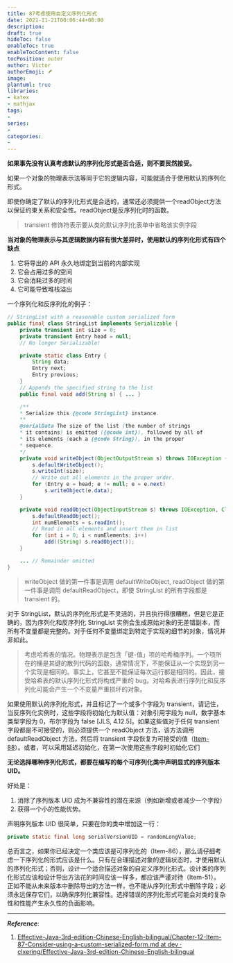 ```yaml
---
title: 87考虑使用自定义序列化形式
date: 2021-11-21T00:06:44+08:00
description:
draft: true
hideToc: false
enableToc: true
enableTocContent: false
tocPosition: outer
author: Victor
authorEmoji: 🪶
image:
plantuml: true
libraries:
- katex
- mathjax
tags:
-
series:
-
categories:
-
---
```




**如果事先没有认真考虑默认的序列化形式是否合适，则不要贸然接受。**

如果一个对象的物理表示法等同于它的逻辑内容，可能就适合于使用默认的序列化形式。

即使你确定了默认的序列化形式是合适的，通常还必须提供一个readObject方法以保证约束关系和安全性。readObject是反序列化时的函数。

> transient 修饰符表示要从类的默认序列化表单中省略该实例字段

**当对象的物理表示与其逻辑数据内容有很大差异时，使用默认的序列化形式有四个缺点**

1. 它将导出的 API 永久地绑定到当前的内部实现
2. 它会占用过多的空间
3. 它会消耗过多的时间
4. 它可能导致堆栈溢出

一个序列化和反序列化的例子：

```java
// StringList with a reasonable custom serialized form
public final class StringList implements Serializable {
    private transient int size = 0;
    private transient Entry head = null;
    // No longer Serializable!

    private static class Entry {
        String data;
        Entry next;
        Entry previous;
    }
    // Appends the specified string to the list
    public final void add(String s) { ... }

    /**
    * Serialize this {@code StringList} instance.
    **
    @serialData The size of the list (the number of strings
    * it contains) is emitted ({@code int}), followed by all of
    * its elements (each a {@code String}), in the proper
    * sequence.
    */
    private void writeObject(ObjectOutputStream s) throws IOException {
        s.defaultWriteObject();
        s.writeInt(size);
        // Write out all elements in the proper order.
        for (Entry e = head; e != null; e = e.next)
            s.writeObject(e.data);
    }

    private void readObject(ObjectInputStream s) throws IOException, ClassNotFoundException {
        s.defaultReadObject();
        int numElements = s.readInt();
        // Read in all elements and insert them in list
        for (int i = 0; i < numElements; i++)
            add((String) s.readObject());
    }

    ... // Remainder omitted
}
```

> writeObject 做的第一件事是调用 defaultWriteObject, readObject 做的第一件事是调用 defaultReadObject，即使 StringList 的所有字段都是 transient 的。

对于 StringList，默认的序列化形式是不灵活的，并且执行得很糟糕，但是它是正确的，因为序列化和反序列化 StringList 实例会生成原始对象的无差错副本，而所有不变量都是完整的。对于任何不变量绑定到特定于实现的细节的对象，情况并非如此。

> 考虑哈希表的情况。物理表示是包含「键-值」项的哈希桶序列。一个项所在的桶是其键的散列代码的函数，通常情况下，不能保证从一个实现到另一个实现是相同的。事实上，它甚至不能保证每次运行都是相同的。因此，接受哈希表的默认序列化形式将构成严重的 bug。对哈希表进行序列化和反序列化可能会产生一个不变量严重损坏的对象。

如果使用默认的序列化形式，并且标记了一个或多个字段为 transient，请记住，当反序列化实例时，这些字段将初始化为默认值：对象引用字段为 null，数字基本类型字段为 0，布尔字段为 false [JLS, 4.12.5]。如果这些值对于任何 transient 字段都是不可接受的，则必须提供一个 readObject 方法，该方法调用 defaultReadObject 方法，然后将 transient 字段恢复为可接受的值（[Item-88](https://github.com/clxering/Effective-Java-3rd-edition-Chinese-English-bilingual/blob/dev/Chapter-12/Chapter-12-Item-88-Write-readObject-methods-defensively.md)）。或者，可以采用延迟初始化，在第一次使用这些字段时初始化它们

**无论选择哪种序列化形式，都要在编写的每个可序列化类中声明显式的序列版本 UID。**

好处是：

1. 消除了序列版本 UID 成为不兼容性的潜在来源（例如新增或者减少一个字段）
2. 获得一个小的性能优势。

声明序列版本 UID 很简单，只要在你的类中增加这一行：

```java
private static final long serialVersionUID = randomLongValue;
```

总而言之，如果你已经决定一个类应该是可序列化的（Item-86），那么请仔细考虑一下序列化的形式应该是什么。只有在合理描述对象的逻辑状态时，才使用默认的序列化形式；否则，设计一个适合描述对象的自定义序列化形式。设计类的序列化形式应该和设计导出方法花的时间应该一样多，都应该严谨对待（Item-51）。正如不能从未来版本中删除导出的方法一样，也不能从序列化形式中删除字段；必须永远保存它们，以确保序列化兼容性。选择错误的序列化形式可能会对类的复杂性和性能产生永久性的负面影响。

---

***Reference***:

1. [Effective-Java-3rd-edition-Chinese-English-bilingual/Chapter-12-Item-87-Consider-using-a-custom-serialized-form.md at dev · clxering/Effective-Java-3rd-edition-Chinese-English-bilingual](https://github.com/clxering/Effective-Java-3rd-edition-Chinese-English-bilingual/blob/dev/Chapter-12/Chapter-12-Item-87-Consider-using-a-custom-serialized-form.md)
